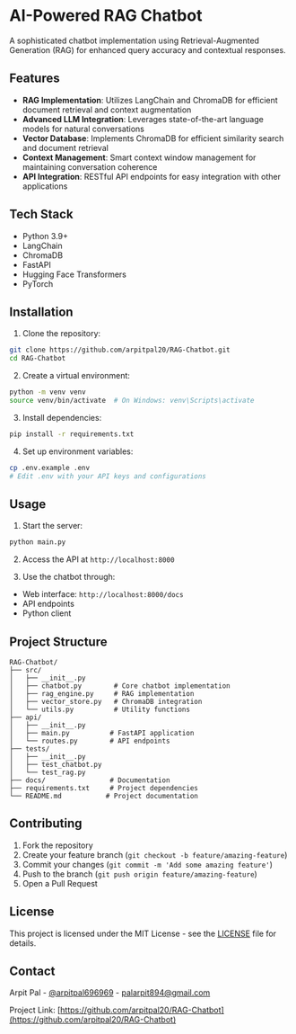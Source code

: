# AI-Powered RAG Chatbot

A sophisticated chatbot implementation using Retrieval-Augmented Generation (RAG) for enhanced query accuracy and contextual responses.

## Features

- **RAG Implementation**: Utilizes LangChain and ChromaDB for efficient document retrieval and context augmentation
- **Advanced LLM Integration**: Leverages state-of-the-art language models for natural conversations
- **Vector Database**: Implements ChromaDB for efficient similarity search and document retrieval
- **Context Management**: Smart context window management for maintaining conversation coherence
- **API Integration**: RESTful API endpoints for easy integration with other applications

## Tech Stack

- Python 3.9+
- LangChain
- ChromaDB
- FastAPI
- Hugging Face Transformers
- PyTorch

## Installation

1. Clone the repository:
```bash
git clone https://github.com/arpitpal20/RAG-Chatbot.git
cd RAG-Chatbot
```

2. Create a virtual environment:
```bash
python -m venv venv
source venv/bin/activate  # On Windows: venv\Scripts\activate
```

3. Install dependencies:
```bash
pip install -r requirements.txt
```

4. Set up environment variables:
```bash
cp .env.example .env
# Edit .env with your API keys and configurations
```

## Usage

1. Start the server:
```bash
python main.py
```

2. Access the API at `http://localhost:8000`

3. Use the chatbot through:
- Web interface: `http://localhost:8000/docs`
- API endpoints
- Python client

## Project Structure

```
RAG-Chatbot/
├── src/
│   ├── __init__.py
│   ├── chatbot.py        # Core chatbot implementation
│   ├── rag_engine.py     # RAG implementation
│   ├── vector_store.py   # ChromaDB integration
│   └── utils.py          # Utility functions
├── api/
│   ├── __init__.py
│   ├── main.py          # FastAPI application
│   └── routes.py        # API endpoints
├── tests/
│   ├── __init__.py
│   ├── test_chatbot.py
│   └── test_rag.py
├── docs/                # Documentation
├── requirements.txt     # Project dependencies
└── README.md           # Project documentation
```

## Contributing

1. Fork the repository
2. Create your feature branch (`git checkout -b feature/amazing-feature`)
3. Commit your changes (`git commit -m 'Add some amazing feature'`)
4. Push to the branch (`git push origin feature/amazing-feature`)
5. Open a Pull Request

## License

This project is licensed under the MIT License - see the [LICENSE](LICENSE) file for details.

## Contact

Arpit Pal - [@arpitpal696969](https://twitter.com/arpitpal696969) - palarpit894@gmail.com

Project Link: [https://github.com/arpitpal20/RAG-Chatbot](https://github.com/arpitpal20/RAG-Chatbot) 